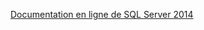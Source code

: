 [Documentation en ligne de SQL Server 2014](https://msdn.microsoft.com/en-us/library/ms130214(v=sql.120).aspx)